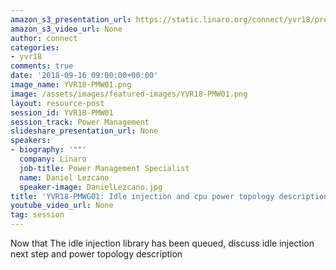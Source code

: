 ```yaml
---
amazon_s3_presentation_url: https://static.linaro.org/connect/yvr18/presentations/yvr18-pmw01.pdf
amazon_s3_video_url: None
author: connect
categories:
- yvr18
comments: true
date: '2018-09-16 09:00:00+00:00'
image_name: YVR18-PMW01.png
image: /assets/images/featured-images/YVR18-PMW01.png
layout: resource-post
session_id: YVR18-PMW01
session_track: Power Management
slideshare_presentation_url: None
speakers:
- biography: '""'
  company: Linaro
  job-title: Power Management Specialist
  name: Daniel Lezcano
  speaker-image: DanielLezcano.jpg
title: 'YVR18-PMWG01: Idle injection and cpu power topology description'
youtube_video_url: None
tag: session
---
```


Now that The idle injection library has been queued, discuss idle injection next step and power topology description
